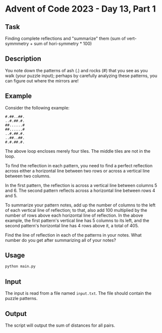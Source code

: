 # Advent of Code 2023 - Day 13, Part 1

## Task

Finding complete reflections and "summarize" them (sum of vert-symmmetry + sum of hori-symmetry * 100)

## Description

You note down the patterns of ash (.) and rocks (#) that you see as you walk (your puzzle input); perhaps by carefully analyzing these patterns, you can figure out where the mirrors are!

## Example

Consider the following example:

```
#.##..##.
..#.##.#.
##......#
##......#
..#.##.#.
..##..##.
#.#.##.#.
```

The above loop encloses merely four tiles. The middle tiles are not in the loop.

To find the reflection in each pattern, you need to find a perfect reflection across either a horizontal line between two rows or across a vertical line between two columns.

In the first pattern, the reflection is across a vertical line between columns 5 and 6. The second pattern reflects across a horizontal line between rows 4 and 5.

To summarize your pattern notes, add up the number of columns to the left of each vertical line of reflection; to that, also add 100 multiplied by the number of rows above each horizontal line of reflection. In the above example, the first pattern's vertical line has 5 columns to its left, and the second pattern's horizontal line has 4 rows above it, a total of 405.

Find the line of reflection in each of the patterns in your notes. What number do you get after summarizing all of your notes?

## Usage

```bash
python main.py
```

## Input

The input is read from a file named `input.txt`. The file should contain the puzzle patterns.

## Output

The script will output the sum of distances for all pairs.
